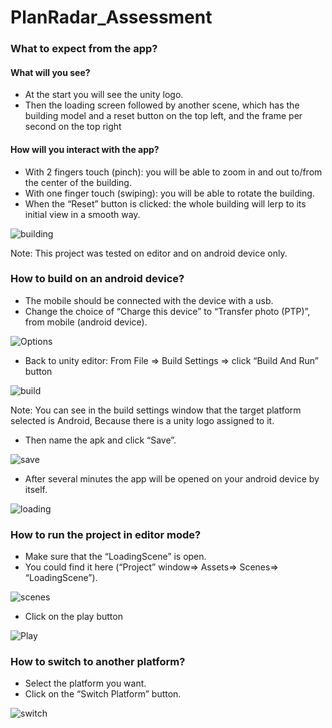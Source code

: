 # PlanRadar_Assessment

### What to expect from the app?
#### What will you see?
- At the start you will see the unity logo.
- Then the loading screen followed by another scene, which has the building model and a reset button on the top left, and the frame per second on the top right

#### How will you interact with the app?
- With 2 fingers touch (pinch): you will be able to zoom in and out to/from the center of the building.
- With one finger touch (swiping): you will be able to rotate the building.
- When the “Reset” button is clicked: the whole building will lerp to its initial view in a smooth way.

![building](https://user-images.githubusercontent.com/17506857/140717957-a8412450-07da-4f15-bdd4-9e5ff440bd19.PNG)


Note: This project was tested on editor and on android device only. 

### How to build on an android device?
- The mobile should be connected with the device with a usb.
- Change the choice of “Charge this device” to “Transfer photo (PTP)”, from mobile (android device).

![Options](https://user-images.githubusercontent.com/17506857/140720300-ee5b51ee-4331-4a5e-8f8a-3be659fc0e15.PNG)

- Back to unity editor: From File => Build Settings => click “Build And Run” button

![build](https://user-images.githubusercontent.com/17506857/140719574-2e66adaa-3856-436b-a6f4-d76d03b16ac2.PNG)

Note: You can see in the build settings window that the target platform selected is Android, Because there is a unity logo assigned to it.

- Then name the apk and click “Save”.

![save](https://user-images.githubusercontent.com/17506857/140719902-a1773f82-11e9-4550-8f2c-22b76a2a04ea.PNG)

- After several minutes the app will be opened on your android device by itself.

![loading](https://user-images.githubusercontent.com/17506857/140720652-3f84e89f-17a2-4d32-83c5-d86f07355a31.png)

### How to run the project in editor mode?
- Make sure that the “LoadingScene” is open.
- You could find it here (“Project” window=> Assets=> Scenes=> “LoadingScene”).

![scenes](https://user-images.githubusercontent.com/17506857/140720967-439bcc5c-83a0-4509-aa6f-c7ff8718a30f.PNG)

- Click on the play button

![Play](https://user-images.githubusercontent.com/17506857/140721253-09943c5c-0c30-4f11-bac5-f4b30ebb88fa.PNG)

### How to switch to another platform?
- Select the platform you want.
- Click on the “Switch Platform” button. 

![switch](https://user-images.githubusercontent.com/17506857/140721679-d8245798-1baf-4b6f-81e3-c8313485eff3.PNG)

